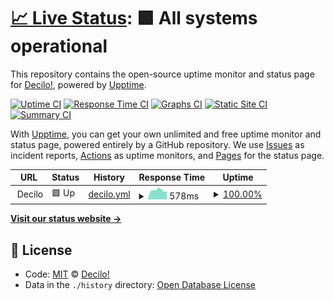 # [📈 Live Status](https://status.decilo.ar): <!--live status--> **🟩 All systems operational**

This repository contains the open-source uptime monitor and status page for [Decilo!](https://decilo.ar), powered by [Upptime](https://github.com/upptime/upptime).

[![Uptime CI](https://github.com/koj-co/upptime/workflows/Uptime%20CI/badge.svg)](https://github.com/koj-co/upptime/actions?query=workflow%3A%22Uptime+CI%22)
[![Response Time CI](https://github.com/koj-co/upptime/workflows/Response%20Time%20CI/badge.svg)](https://github.com/koj-co/upptime/actions?query=workflow%3A%22Response+Time+CI%22)
[![Graphs CI](https://github.com/koj-co/upptime/workflows/Graphs%20CI/badge.svg)](https://github.com/koj-co/upptime/actions?query=workflow%3A%22Graphs+CI%22)
[![Static Site CI](https://github.com/koj-co/upptime/workflows/Static%20Site%20CI/badge.svg)](https://github.com/koj-co/upptime/actions?query=workflow%3A%22Static+Site+CI%22)
[![Summary CI](https://github.com/koj-co/upptime/workflows/Summary%20CI/badge.svg)](https://github.com/koj-co/upptime/actions?query=workflow%3A%22Summary+CI%22)

With [Upptime](https://upptime.js.org), you can get your own unlimited and free uptime monitor and status page, powered entirely by a GitHub repository. We use [Issues](https://github.com/decilo/decilo_upttime/issues) as incident reports, [Actions](https://github.com/decilo/decilo_upttime/actions) as uptime monitors, and [Pages](https://status.decilo.ar) for the status page.

<!--start: status pages-->
<!-- This summary is generated by Upptime (https://github.com/upptime/upptime) -->
<!-- Do not edit this manually, your changes will be overwritten -->
<!-- prettier-ignore -->
| URL | Status | History | Response Time | Uptime |
| --- | ------ | ------- | ------------- | ------ |
| <img alt="" src="https://favicons.githubusercontent.com/null" height="13"> Decilo | 🟩 Up | [decilo.yml](https://github.com/decilo/decilo_upptime/commits/master/history/decilo.yml) | <details><summary><img alt="Response time graph" src="./graphs/decilo/response-time-week.png" height="20"> 578ms</summary><br><a href="https://status.decilo.ar/history/decilo"><img alt="Response time 990" src="https://img.shields.io/endpoint?url=https%3A%2F%2Fraw.githubusercontent.com%2Fdecilo%2Fdecilo_upptime%2Fmaster%2Fapi%2Fdecilo%2Fresponse-time.json"></a><br><a href="https://status.decilo.ar/history/decilo"><img alt="24-hour response time 501" src="https://img.shields.io/endpoint?url=https%3A%2F%2Fraw.githubusercontent.com%2Fdecilo%2Fdecilo_upptime%2Fmaster%2Fapi%2Fdecilo%2Fresponse-time-day.json"></a><br><a href="https://status.decilo.ar/history/decilo"><img alt="7-day response time 578" src="https://img.shields.io/endpoint?url=https%3A%2F%2Fraw.githubusercontent.com%2Fdecilo%2Fdecilo_upptime%2Fmaster%2Fapi%2Fdecilo%2Fresponse-time-week.json"></a><br><a href="https://status.decilo.ar/history/decilo"><img alt="30-day response time 544" src="https://img.shields.io/endpoint?url=https%3A%2F%2Fraw.githubusercontent.com%2Fdecilo%2Fdecilo_upptime%2Fmaster%2Fapi%2Fdecilo%2Fresponse-time-month.json"></a><br><a href="https://status.decilo.ar/history/decilo"><img alt="1-year response time 990" src="https://img.shields.io/endpoint?url=https%3A%2F%2Fraw.githubusercontent.com%2Fdecilo%2Fdecilo_upptime%2Fmaster%2Fapi%2Fdecilo%2Fresponse-time-year.json"></a></details> | <details><summary><a href="https://status.decilo.ar/history/decilo">100.00%</a></summary><a href="https://status.decilo.ar/history/decilo"><img alt="All-time uptime 99.67%" src="https://img.shields.io/endpoint?url=https%3A%2F%2Fraw.githubusercontent.com%2Fdecilo%2Fdecilo_upptime%2Fmaster%2Fapi%2Fdecilo%2Fuptime.json"></a><br><a href="https://status.decilo.ar/history/decilo"><img alt="24-hour uptime 100.00%" src="https://img.shields.io/endpoint?url=https%3A%2F%2Fraw.githubusercontent.com%2Fdecilo%2Fdecilo_upptime%2Fmaster%2Fapi%2Fdecilo%2Fuptime-day.json"></a><br><a href="https://status.decilo.ar/history/decilo"><img alt="7-day uptime 100.00%" src="https://img.shields.io/endpoint?url=https%3A%2F%2Fraw.githubusercontent.com%2Fdecilo%2Fdecilo_upptime%2Fmaster%2Fapi%2Fdecilo%2Fuptime-week.json"></a><br><a href="https://status.decilo.ar/history/decilo"><img alt="30-day uptime 99.70%" src="https://img.shields.io/endpoint?url=https%3A%2F%2Fraw.githubusercontent.com%2Fdecilo%2Fdecilo_upptime%2Fmaster%2Fapi%2Fdecilo%2Fuptime-month.json"></a><br><a href="https://status.decilo.ar/history/decilo"><img alt="1-year uptime 99.67%" src="https://img.shields.io/endpoint?url=https%3A%2F%2Fraw.githubusercontent.com%2Fdecilo%2Fdecilo_upptime%2Fmaster%2Fapi%2Fdecilo%2Fuptime-year.json"></a></details>

<!--end: status pages-->

[**Visit our status website →**](https://status.decilo.ar)

## 📄 License

- Code: [MIT](./LICENSE) © [Decilo!](https://decilo.ar)
- Data in the `./history` directory: [Open Database License](https://opendatacommons.org/licenses/odbl/1-0/)

